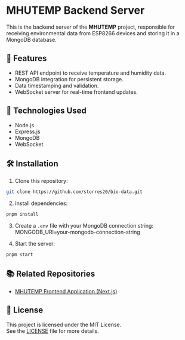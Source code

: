 # MHUTEMP Backend Server

This is the backend server of the **MHUTEMP** project, responsible for receiving environmental data from ESP8266 devices and storing it in a MongoDB database.

## 🚀 Features

- REST API endpoint to receive temperature and humidity data.
- MongoDB integration for persistent storage.
- Data timestamping and validation.
- WebSocket server for real-time frontend updates.

## 🔧 Technologies Used

- Node.js
- Express.js
- MongoDB
- WebSocket

## 🛠️ Installation

1. Clone this repository:

```sh
git clone https://github.com/storres20/bio-data.git
```

2. Install dependencies:
```sh
pnpm install
```

3. Create a `.env` file with your MongoDB connection string:
MONGODB_URI=your-mongodb-connection-string

4. Start the server:
```sh
pnpm start
```

## 📚 Related Repositories

- [MHUTEMP Frontend Application (Next.js)](https://github.com/storres20/bio-data-nextjs)

## 📜 License

This project is licensed under the MIT License.  
See the [LICENSE](https://github.com/storres20/bio-data/blob/main/LICENSE.txt) file for more details.

